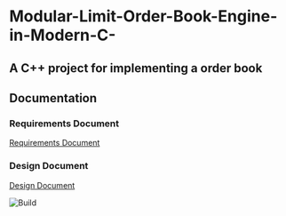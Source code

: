 # Modular-Limit-Order-Book-Engine-in-Modern-C-
A C++ project for implementing a order book
---
## Documentation

### Requirements Document
[Requirements Document](docs/requirements.md)

### Design Document
[Design Document](docs/desgin.md)


![Build](https://github.com/your-username/your-repo/actions/workflows/your-workflow.yml/badge.svg)
